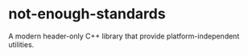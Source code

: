 # not-enough-standards
A modern header-only C++ library that provide platform-independent utilities.
